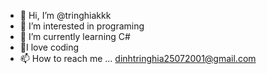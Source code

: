 - 👋 Hi, I’m @tringhiakkk
- 👀 I’m interested in programing
- 🌱 I’m currently learning C#
- 💞️I love coding
- 📫 How to reach me ...
dinhtringhia25072001@gmail.com
<!---
tringhiakkk/tringhiakkk is a ✨ special ✨ repository because its `README.md` (this file) appears on your GitHub profile.
You can click the Preview link to take a look at your changes.
--->
